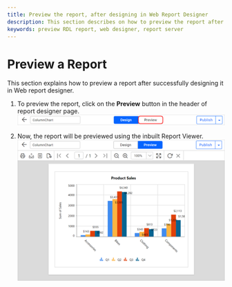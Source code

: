 ```yaml
---
title: Preview the report, after designing in Web Report Designer
description: This section describes on how to preview the report after designing using in-built Report Viewer Bold Report Designer
keywords: preview RDL report, web designer, report server
---
```


# Preview a Report

This section explains how to preview a report after successfully designing it in Web report designer.

1. To preview the report, click on the **Preview** button in the header of report designer page.
![Preview button in report designer](/static/assets/on-premise/images/report-designer/preview-report/preview-button-location.png)

2. Now, the report will be previewed using the inbuilt Report Viewer.
![Report preview using Report Viewer](/static/assets/on-premise/images/report-designer/preview-report/preview-in-report-viewer.png)
